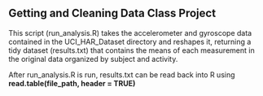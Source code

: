 ## Getting and Cleaning Data Class Project

This script (run_analysis.R) takes the accelerometer and gyroscope data contained in the UCI_HAR_Dataset directory and reshapes it, returning a tidy dataset (results.txt) that contains the means of each measurement in the original data organized by subject and activity.

After run_analysis.R is run, results.txt can be read back into R using **read.table(file_path, header = TRUE)**
